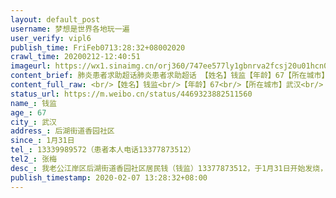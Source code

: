 ```yaml
---
layout: default_post
username: 梦想是世界各地玩一遍
user_verify: vipl6
publish_time: FriFeb0713:28:32+08002020
crawl_time: 20200212-12:40:51
imageurl: https://wx1.sinaimg.cn/orj360/747ee577ly1gbnrva2fcsj20u01hcn08.jpg,https://wx2.sinaimg.cn/orj360/747ee577ly1gbnrvakw36j20u01hctax.jpg,https://wx2.sinaimg.cn/orj360/747ee577ly1gbnrvaxlovj20m413cju5.jpg
content_brief: 肺炎患者求助超话肺炎患者求助超话 【姓名】钱监【年龄】67【所在城市】武汉【所在小区、社区】后湖街道香园社区【患病时间】1月31日【联系方式】13339989572（患者本人电话：13377873512）【其他紧急联系人】张梅【病情描述】我老公江岸区后湖街道香园社区居民钱（钱监）13377873512 ...全文
content_full_raw: <br/>【姓名】钱监<br/>【年龄】67<br/>【所在城市】武汉<br/>【所在小区、社区】后湖街道香园社区<br/>【患病时间】1月31日<br/>【联系方式】13339989572（患者本人电话：13377873512）<br/>【其他紧急联系人】张梅<br/>【病情描述】我老公江岸区后湖街道香园社区居民钱（钱监）13377873512，于1月31日开始发烧，体温持续在37.7至39.3度之间，医院CT显示双肺班片及云絮状模糊，主治医师认为是高度疑似新冠病毒感染。核酸检测还在排队中，目前尚未进行检测。患者有基础病史，心脏搭桥手术。现在又出现了呼吸困难的症状。目前患者在社区对口的酒店隔离，隔离的地方无法提供医治服务，也没氧气支持。现在情况很危急，打120说要社区联系医院才能接收，社区说现在正在上报街道。两边都在推诿，我们一点办法都没有。求求您，救一下我的家人。求助试济盒确疹，求助医院收治垂危病人钱监。谢谢您了！
status_url: https://m.weibo.cn/status/4469323882511560
name_: 钱监
age_: 67
city_: 武汉
address_: 后湖街道香园社区
since_: 1月31日
tel_: 13339989572（患者本人电话13377873512）
tel2_: 张梅
desc_: 我老公江岸区后湖街道香园社区居民钱（钱监）13377873512，于1月31日开始发烧，体温持续在37.7至39.3度之间，医院CT显示双肺班片及云絮状模糊，主治医师认为是高度疑似新冠病毒感染。核酸检测还在排队中，目前尚未进行检测。患者有基础病史，心脏搭桥手术。现在又出现了呼吸困难的症状。目前患者在社区对口的酒店隔离，隔离的地方无法提供医治服务，也没氧气支持。现在情况很危急，打120说要社区联系医院才能接收，社区说现在正在上报街道。两边都在推诿，我们一点办法都没有。求求您，救一下我的家人。求助试济盒确疹，求助医院收治垂危病人钱监。谢谢您了！
publish_timestamp: 2020-02-07 13:28:32+08:00
---
```

